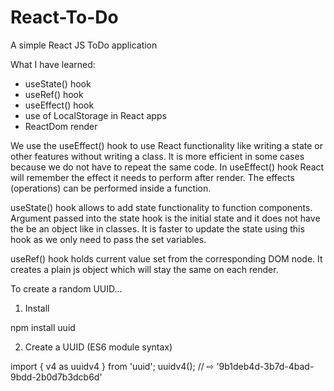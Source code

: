 # React-To-Do

A simple React JS ToDo application 

What I have learned:
- useState() hook
- useRef() hook
- useEffect() hook
- use of LocalStorage in React apps
- ReactDom render

We use the useEffect() hook to use React functionality like writing a state or other features without writing a class. It is more efficient in some cases because we do not have to repeat the same code. In useEffect() hook React will remember the effect it needs to perform after render. The effects (operations) can be performed inside a function. 

useState() hook allows to add state functionality to function components. Argument passed into the state hook is the initial state and it does not have the be an object like in classes. It is faster to update the state using this hook as we only need to pass the set variables. 

useRef() hook holds current value set from the corresponding DOM node. It creates a plain js object which will stay the same on each render. 

To create a random UUID...

1. Install

npm install uuid

2. Create a UUID (ES6 module syntax)

import { v4 as uuidv4 } from 'uuid';
uuidv4(); // ⇨ '9b1deb4d-3b7d-4bad-9bdd-2b0d7b3dcb6d' 

